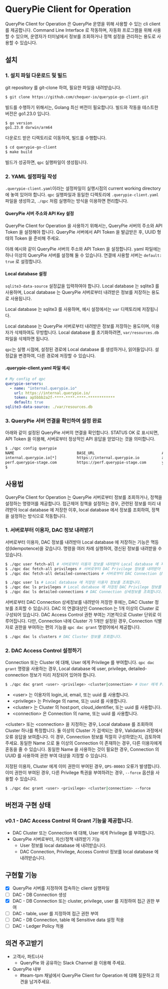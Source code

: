 # QueryPie Client for Operation

QueryPie Client for Operation 은 QueryPie 운영을 위해 사용할 수 있는 cli client 를 제공합니다.
Command Line Interface 로 작동하며, 자동화 프로그램을 위해 사용할 수 있으며, 운영자가 터미널에서
정보를 조회하거나 정책 설정을 관리하는 용도로 사용할 수 있습니다.

## 설치

### 1. 설치 파일 다운로드 및 빌드

git repository 를 git-clone 하여, 필요한 파일을 내려받습니다.
```bash
$ git clone https://github.com/chequer-io/querypie-go-client.git
```

빌드를 수행하기 위해서는, Golang 최신 버전이 필요합니다. 빌드와 작동을 테스트한 버전은 go1.23.0 입니다.
```bash
$ go version  
go1.23.0 darwin/arm64
```

다운로드 받은 디렉토리로 이동하여, 빌드를 수행합니다.
```bash
$ cd querypie-go-client
$ make build
```

빌드가 성공하면, `qpc` 실행파일이 생성됩니다.

### 2. YAML 설정파일 작성

`.querypie-client.yaml`이라는 설정파일이 실행시점의 current working directory 에 놓여 있어야 합니다.
`qpc` 실행파일과 동일한 디렉토리에 `.querypie-client.yaml` 파일을 생성하고, `./qpc` 처럼 실행하는 방식을
이용하면 편리합니다.

#### QueryPie 서버 주소와 API Key 설정

QueryPie Client for Operation 을 사용하기 위해서는, QueryPie 서버의 주소와 API Token 을 설정해야 합니다.
QueryPie 서버에서 API Token 을 발급받은 후, UUID 형태의 Token 을 준비해 주세요.

아래 예시와 같이 QueryPie 서버의 주소와 API Token 을 설정합니다. yaml 파일에는 하나 이상의 QueryPie 서버를 
설정해 둘 수 있습니다. 연결에 사용할 서버는 `default: true` 로 설정합니다.

#### Local database 설정

`sqlite3-data-source` 설정값을 입력하여야 합니다. Local database 는 sqlite3 를 사용하며, Local database 는
QueryPie 서버로부터 내려받은 정보를 저장하는 용도로 사용됩니다.

Local database 는 sqlite3 를 사용하며, 예시 설정에서는 `var` 디렉토리에 저장됩니다.

Local database 는 QueryPie 서버로부터 내려받은 정보를 저장하는 용도이며, 이용자가 삭제하여도 무방합니다.
Local database 를 초기화하려면, `var/resources.db` 파일을 삭제하면 됩니다. 

`qpc`는 실행 시점에, 설정된 경로에 Local database 를 생성하거나, 읽어들입니다. 설정값을 변경하여, 다른 경로에 저장할 수 있습니다.

#### .querypie-client.yaml 파일 예시

```.querypie-client.yaml
# My config of qpc
querypie-servers:
  - name: "internal.querypie.io"
    url: https://internal.querypie.io/
    token: ap5bbb2a2f-****-****-****-************
    default: true
sqlite3-data-source: ./var/resources.db
```

### 3. QueryPie 서버 연결을 확인하여 설정 완료 

아래와 같이 설정된 QueryPie 서버의 연결을 확인합니다. STATUS OK 로 표시되면, API Token 을 이용해, 서버로부터
정상적인 API 응답을 얻었다는 것을 의미합니다.
```bash
$ ./qpc config querypie
NAME                            BASE_URL                              ACCESS_TOKEN                            STATUS
internal.querypie.io[*]         https://internal.querypie.io          ap5bbb2a2f-****-****-****-************  OK
perf.querypie-stage.com         https://perf.querypie-stage.com       your_access_*****_****                  FAIL
$
```

## 사용법

QueryPie Client for Operation 는 QueryPie 서버로부터 정보를 조회하거나, 정책을 설정하는 명령어를
제공합니다. 접근제어 정책을 설정하는 경우, 관련된 정보를 미리 내려받아 local database 에 저장한 이후,
local database 에서 정보를 조회하여, 정책을 설정하는 방식으로 작동합니다.

### 1. 서버로부터 이용자, DAC 정보 내려받기

서버로부터 이용자, DAC 정보를 내려받아 Local database 에 저장하는 기능은 멱등성(Idempotence)을 갖습니다.
명령을 여러 차례 실행하여, 갱신된 정보를 내려받을 수 있습니다.

```bash
$ ./qpc user fetch-all # 서버로부터 이용자 정보를 내려받아 Local database 에 저장합니다.
$ ./qpc dac fetch-all privileges # 서버로부터 DAC Privilege 정보를 내려받아 저장합니다.
$ ./qpc dac fetch-all detailed-connections # 서버로부터 DAC Connection 상세정보를 내려받아 저장합니다.
```

```bash
$ ./qpc user ls # Local database 에 저장된 이용자 정보를 조회합니다.
$ ./qpc dac ls privileges # Local database 에 저장된 DAC Privilege 정보를 조회합니다.
$ ./qpc dac ls detailed-connections # DAC Connection 상세정보를 조회합니다.
```

서버로부터 DAC Connection 상세정보를 내려받아 저장한 후에는, DAC Cluster 정보를 조회할 수 있습니다.
DAC 의 연결대상인 Connection 는 1개 이상의 Cluster 로 구성되어 있습니다. DAC Access Control 권한 부여는
기본적으로 Cluster 단위로 이루어집니다. 다만, Connection 내에 Cluster 가 1개만 설정된 경우, Connection 식별자로
권한을 부여하는 편의 기능을 `qpc dac grant` 명령어에서 제공합니다.

```bash
$ ./qpc dac ls clusters # DAC Cluster 정보를 조회합니다.
```

### 2. DAC Access Control 설정하기

Connection 또는 Cluster 에 대해, User 에게 Privilege 를 부여합니다. `qpc dac grant` 명령을 사용하는
경우, Local database 에 user, privilege, detailed-connection 정보가 미리 저장되어 있어야 합니다.
```bash
$ ./qpc dac grant <user> <privilege> <cluster|connection> # User 에게 Privilege 를 부여합니다.
```
- \<user\> 는 이용자의 login_id, email, 또는 uuid 를 사용합니다.
- \<privilege\> 는 Privilege 의 name, 또는 uuid 를 사용합니다.
- \<cluster\> 는 Cluster 의 host:port, cloud_identifier, 또는 uuid 를 사용합니다.
- \<connection\> 은 Connection 의 name, 또는 uuid 를 사용합니다.

\<cluster\> 또는 \<connection\> 을 지정하는 경우, Local database 를 조회하여 Cluster 하나를 특정합니다.
둘 이상의 Cluster 가 검색되는 경우, Validation 과정에서 오류 응답을 보여줍니다. 이 경우, Connection 정보를
적절히 구성하였는지, 검토하여 주세요. 동일한 Name 으로 둘 이상의 Connection 이 존재하는 경우, 다른 이용자에게
혼동을 줄 수 있습니다. 동일한 Name 을 사용하는 것이 필요한 경우, Connection 의 UUID 를 사용하여 권한 부여 대상을
지정할 수 있습니다.

지정된 이용자, Cluster 에게 이미 권한이 부여된 경우, `QPS-00003` 오류가 발생합니다.
이미 권한이 부여된 경우, 다른 Privilege 특권을 부여하려는 경우, `--force` 옵션을 사용할 수 있습니다.
```bash
$ ./qpc dac grant <user> <privilege> <cluster|connection> --force
```

## 버전과 구현 상태

### v0.1 - DAC Access Control 의 Grant 기능을 제공합니다.

- DAC Cluster 또는 Connection 에 대해, User 에게 Privilege 를 부여합니다.
- QueryPie 서버로부터, 자산/정책 내려받기 기능
  - User 정보를 local database 에 내려받습니다.
  - DAC Connection, Privilege, Access Control 정보를 local database 에 내려받습니다.

## 구현할 기능

- [x] QueryPie 서버를 지정하여 접속하는 client 실행파일
- [ ] DAC - DB Connection 생성
- [x] DAC - DB Connection 또는 cluster, privilege, user 를 지정하여 접근 권한 부여
- [ ] DAC - table, user 를 지정하여 접근 권한 부여
- [ ] DAC - DB Connection, table 에 Sensitive data 설정 적용
- [ ] DAC - Ledger Policy 적용

## 의견 주고받기

- 고객사, 파트너사
  - QueryPie 와 공유하는 Slack Channel 을 이용해 주세요.
- QueryPie 내부
  - #team-tpm 채널에서 QueryPie Client for Operation 에 대해 질문하고 의견을 남겨주세요.
